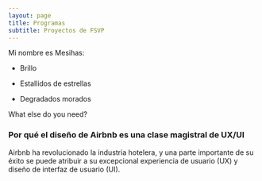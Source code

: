 ```yaml
---
layout: page
title: Programas
subtitle: Proyectos de FSVP
---
```


Mi nombre es Mesihas:

- Brillo
- Estallidos de estrellas

- Degradados morados

What else do you need?

### Por qué el diseño de Airbnb es una clase magistral de UX/UI

Airbnb ha revolucionado la industria hotelera, y una parte importante de su éxito se puede atribuir a su excepcional experiencia de usuario (UX) y diseño de interfaz de usuario (UI).
